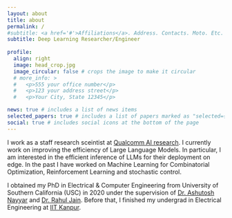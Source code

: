 ```yaml
---
layout: about
title: about
permalink: /
#subtitle: <a href='#'>Affiliations</a>. Address. Contacts. Moto. Etc.
subtitle: Deep Learning Researcher/Engineer
 
profile:
  align: right
  image: head_crop.jpg
  image_circular: false # crops the image to make it circular
  # more_info: >
  #   <p>555 your office number</p>
  #   <p>123 your address street</p>
  #   <p>Your City, State 12345</p>

news: true # includes a list of news items
selected_papers: true # includes a list of papers marked as "selected={true}"
social: true # includes social icons at the bottom of the page
---
```


<!-- Write your biography here. Tell the world about yourself. Link to your favorite [subreddit](http://reddit.com). You can put a picture in, too. The code is already in, just name your picture `prof_pic.jpg` and put it in the `img/` folder.

Put your address / P.O. box / other info right below your picture. You can also disable any of these elements by editing `profile` property of the YAML header of your `_pages/about.md`. Edit `_bibliography/papers.bib` and Jekyll will render your [publications page](/al-folio/publications/) automatically.

Link to your social media connections, too. This theme is set up to use [Font Awesome icons](https://fontawesome.com/) and [Academicons](https://jpswalsh.github.io/academicons/), like the ones below. Add your Facebook, Twitter, LinkedIn, Google Scholar, or just disable all of them. -->

I work as a staff research sceintist at [Qualcomm AI research](https://www.qualcomm.com/research/artificial-intelligence/ai-research). I currently work on improving the efficiency of Large Language Models. In particular, I am interested in the efficient inference of LLMs for their deployment on edge. In the past I have worked on Machine Learning for Combinatorial Optimization, Reinforcement Learning and stochastic control. 

I obtained my PhD in Electrical & Computer Engineering from University of Southern California (USC) in 2020 under the supervision of [Dr. Ashutosh Nayyar](https://sites.google.com/usc.edu/ashutosh) and [Dr. Rahul Jain](https://www.rahuljain.net/). Before that, I finished my undergrad in Electrical Engineering at [IIT Kanpur](www.iitk.ac.in). 